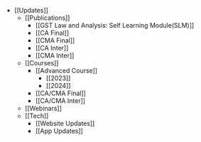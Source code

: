 - [[Updates]]
	- [[Publications]]
		- [[GST Law and Analysis: Self Learning Module(SLM)]]
		- [[CA Final]]
		- [[CMA Final]]
		- [[CA Inter]]
		- [[CMA Inter]]
	- [[Courses]]
		- [[Advanced Course]]
			- [[2023]]
			- [[2024]]
		- [[CA/CMA Final]]
		- [[CA/CMA Inter]]
	- [[Webinars]]
	- [[Tech]]
		- [[Website Updates]]
		- [[App Updates]]